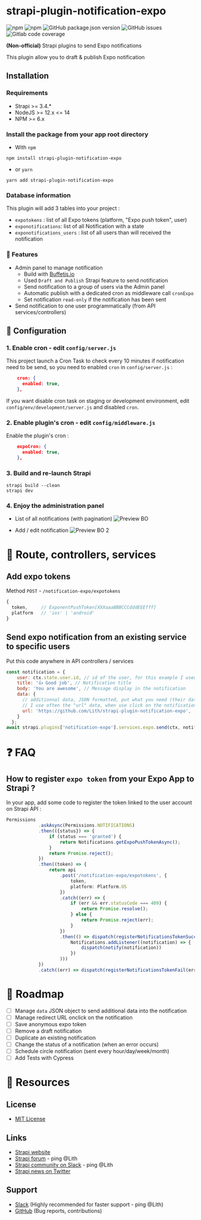# strapi-plugin-notification-expo

![npm](https://img.shields.io/npm/v/strapi-plugin-notification-expo?style=flat-square)
![npm](https://img.shields.io/npm/dm/strapi-plugin-notification-expo?style=flat-square)
![GitHub package.json version](https://img.shields.io/github/package-json/v/Lith/strapi-plugin-notification-expo?style=flat-square)
![GitHub issues](https://img.shields.io/github/issues/Lith/strapi-plugin-notification-expo?style=flat-square)
![Gitlab code coverage](https://img.shields.io/gitlab/coverage/Lith/strapi-plugin-notification-expo/master?style=flat-square)

**(Non-official)** Strapi plugins to send Expo notifications

This plugin allow you to draft & publish Expo notification

## Installation

### Requirements

* Strapi >= 3.4.*
* NodeJS >= 12.x <= 14
* NPM >= 6.x

### Install the package from your app root directory

- With `npm`
```shell
npm install strapi-plugin-notification-expo
```

- or `yarn`
```shell
yarn add strapi-plugin-notification-expo
```

### Database information

This plugin will add 3 tables into your project :
- `expotokens` : list of all Expo tokens (platform, "Expo push token", user)
- `exponotifications`: list of all Notification with a state
- `exponotifications_users` : list of all users than will received the notification


### 🚀 Features

- Admin panel to manage notification
    - Build with [Buffetjs.io](https://www.buffetjs.io/)
    - Used `Draft and Publish` Strapi feature to send notification
    - Send notification to a group of users via the Admin panel
    - Automatic publish with a dedicated cron as middleware call `cronExpo`
    - Set notification `read-only` if the notification has been sent
- Send notification to one user programmatically (from API services/controllers)


## 🤖 Configuration

### 1. Enable cron - edit `config/server.js`

This project launch a Cron Task to check every 10 minutes if notification need to be send, so you need to enabled `cron` in `config/server.js` :

```json
    cron: {
      enabled: true,
    },
```

If you want disable cron task on staging or development environment, edit `config/env/development/server.js` and disabled `cron`.

### 2. Enable plugin's cron - edit `config/middleware.js`

Enable the plugin's cron : 

```json
    expoCron: {
      enabled: true,
    },
```

### 3. Build and re-launch Strapi

```shell
strapi build --clean
strapi dev
```

### 4. Enjoy the administration panel

- List of all notifications (with pagination)
![Preview BO](assets/preview_bo_strapi.png)
  

- Add / edit notification
![Preview BO 2](assets/preview_bo_strapi2.png)

# 👾 Route, controllers, services 

## Add expo tokens

Method `POST` - `/notification-expo/expotokens`
```js
{
  token,     // ExponentPushToken[XXXaaaBBBCCCdddEEEfff]
  platform   // 'ios' | 'android'
}
```

## Send expo notification from an existing service to specific users 

Put this code anywhere in API controllers / services
```javascript
const notification = {
    user: ctx.state.user.id, // id of the user, for this example I used id of the current connected user
    title: '👍 Good job', // Notification title
    body: 'You are awesome', // Message display in the notification
    data: { 
      // additionnal data, JSON formatted, put what you need (their data are managed after into your Expo application)
      // I use often the "url" data, when use click on the notification, this is open the good screen into the app
      url: 'https://github.com/Lith/strapi-plugin-notification-expo',
    }
  };
await strapi.plugins['notification-expo'].services.expo.send(ctx, notification);
```


        
# ❓ FAQ

## How to register `expo token` from your Expo App to Strapi ?

In your app, add some code to register the token linked to the user account on Strapi API :

```typescript
Permissions
            .askAsync(Permissions.NOTIFICATIONS)
            .then(({status}) => {
                if (status === 'granted') {
                    return Notifications.getExpoPushTokenAsync();
                }
                return Promise.reject();
            })
            .then((token) => {
                return api
                    .post('/notification-expo/expotokens', {
                        token,
                        platform: Platform.OS
                    })
                    .catch((err) => {
                        if (err && err.statusCode === 409) {
                            return Promise.resolve();
                        } else {
                            return Promise.reject(err);
                        }
                    })
                    .then(() => dispatch(registerNotificationsTokenSuccess(
                        Notifications.addListener((notification) => {
                            dispatch(notify(notification))
                        })
                    )))
            })
            .catch((err) => dispatch(registerNotificationsTokenFail(err)))
```

# 🚧 Roadmap

* [ ] Manage `data` JSON object to send additional data into the notification
* [ ] Manage redirect URL onclick on the notification
* [ ] Save anonymous expo token
* [ ] Remove a draft notification
* [ ] Duplicate an existing notification
* [ ] Change the status of a notification (when an error occurs)
* [ ] Schedule circle notification (sent every hour/day/week/month)
* [ ] Add Tests with Cypress

# 🌟 Resources

## License 

* [MIT License](LICENSE)

## Links

- [Strapi website](http://strapi.io/)
- [Strapi forum](https://forum.strapi.io/c/packages/10) - ping @Lith
- [Strapi community on Slack](http://slack.strapi.io) - ping @Lith 
- [Strapi news on Twitter](https://twitter.com/strapijs)

## Support

- [Slack](http://slack.strapi.io) (Highly recommended for faster support - ping @Lith)
- [GitHub](https://github.com/Lith/strapi-plugin-notification-expo) (Bug reports, contributions)
